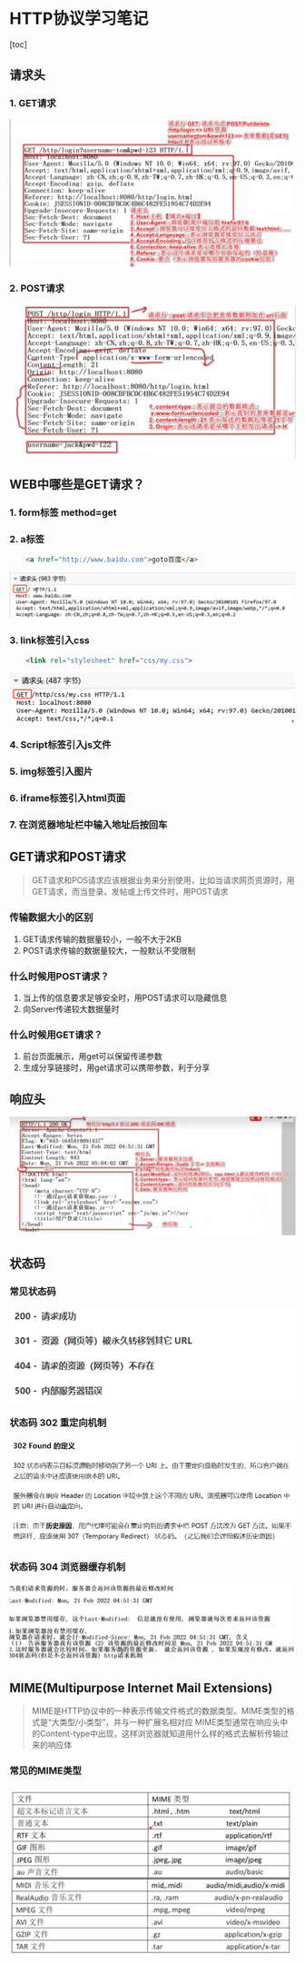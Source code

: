 # HTTP协议学习笔记
[toc]
## 请求头
### 1. GET请求
![alt text](image.png)
### 2. POST请求
![alt text](image-1.png)
## WEB中哪些是GET请求？
### 1. form标签 method=get
### 2. a标签
```html
    <a href="http://www.baidu.com">goto百度</a>
```
![alt text](image-2.png)
### 3. link标签引入css
```html
    <link rel="stylesheet" href="css/my.css">
```
![alt text](image-3.png)
### 4. Script标签引入js文件
### 5. img标签引入图片
### 6. iframe标签引入html页面
### 7. 在浏览器地址栏中输入地址后按回车
## GET请求和POST请求
> GET请求和POS请求应该根据业务来分别使用，比如当请求网页资源时，用GET请求，而当登录，发帖或上传文件时，用POST请求
### 传输数据大小的区别
1. GET请求传输的数据量较小，一般不大于2KB
2. POST请求传输的数据量较大，一般默认不受限制
### 什么时候用POST请求？
1. 当上传的信息要求足够安全时，用POST请求可以隐藏信息
2. 向Server传递较大数据量时
### 什么时候用GET请求？
1. 前台页面展示，用get可以保留传递参数
2. 生成分享链接时，用get请求可以携带参数，利于分享
## 响应头
![alt text](image-4.png)
## 状态码
### 常见状态码
![alt text](image-5.png)
### 状态码 302 重定向机制
![alt text](image-6.png)
### 状态码 304 浏览器缓存机制
![alt text](image-7.png)
## MIME(Multipurpose Internet Mail Extensions)
> MIME是HTTP协议中的一种表示传输文件格式的数据类型。MIME类型的格式是“大类型/小类型”，并与一种扩展名相对应
> MIME类型通常在响应头中的Content-type中出现，这样浏览器就知道用什么样的格式去解析传输过来的响应体
### 常见的MIME类型
![alt text](image-8.png)